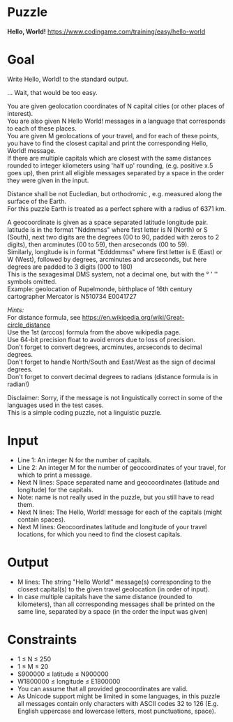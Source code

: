# Puzzle
**Hello, World!** https://www.codingame.com/training/easy/hello-world

# Goal
Write Hello, World! to the standard output.

... Wait, that would be too easy.

You are given geolocation coordinates of N capital cities (or other places of interest).  
You are also given N Hello World! messages in a language that corresponds to each of these places.  
You are given M geolocations of your travel, and for each of these points, you have to find the closest capital and print the corresponding Hello, World! message.   
If there are multiple capitals which are closest with the same distances rounded to integer kilometers using 'half up' rounding, (e.g. positive x.5 goes up), then print all eligible messages separated by a space in the order they were given in the input.

Distance shall be not Eucledian, but orthodromic , e.g. measured along the surface of the Earth.  
For this puzzle Earth is treated as a perfect sphere with a radius of 6371 km.  

A geocoordinate is given as a space separated latitude longitude pair.  
latitude is in the format "Nddmmss" where first letter is N (North) or S (South), next two digits are the degrees (00 to 90, padded with zeros to 2 digits), then arcminutes (00 to 59), then arcseconds (00 to 59).  
Similarly, longitude is in format "Edddmmss" where first letter is E (East) or W (West), followed by degrees, arcminutes and arcseconds, but here degrees are padded to 3 digits (000 to 180)  
This is the sexagesimal DMS system, not a decimal one, but with the ° ' '' symbols omitted.  
Example: geolocation of Rupelmonde, birthplace of 16th century cartographer Mercator is N510734 E0041727  

*Hints:*  
For distance formula, see https://en.wikipedia.org/wiki/Great-circle_distance  
Use the 1st (arccos) formula from the above wikipedia page.  
Use 64-bit precision float to avoid errors due to loss of precision.  
Don't forget to convert degrees, arcminutes, arcseconds to decimal degrees.  
Don't forget to handle North/South and East/West as the sign of decimal degrees.  
Don't forget to convert decimal degrees to radians (distance formula is in radian!)  

Disclaimer: Sorry, if the message is not linguistically correct in some of the languages used in the test cases.   
This is a simple coding puzzle, not a linguistic puzzle.

# Input
* Line 1: An integer N for the number of capitals.
* Line 2: An integer M for the number of geocoordinates of your travel, for which to print a message.
* Next N lines: Space separated name and geocoordinates (latitude and longitude) for the capitals. 
* Note: name is not really used in the puzzle, but you still have to read them.
* Next N lines: The Hello, World! message for each of the capitals (might contain spaces).
* Next M lines: Geocoordinates latitude and longitude of your travel locations, for which you need to find the closest capitals.

# Output
* M lines: The string "Hello World!" message(s) corresponding to the closest capital(s) to the given travel geolocation (in order of input).
* In case multiple capitals have the same distance (rounded to kilometers), than all corresponding messages shall be printed on the same line, separated by a space (in the order the input was given)

# Constraints
* 1 ≤ N ≤ 250
* 1 ≤ M ≤ 20
* S900000 ≤ latitude ≤ N900000
* W1800000 ≤ longitude ≤ E1800000
* You can assume that all provided geocoordinates are valid.
* As Unicode support might be limited in some languages, in this puzzle all messages contain only characters with ASCII codes 32 to 126 (E.g. English uppercase and lowercase letters, most punctuations, space).
